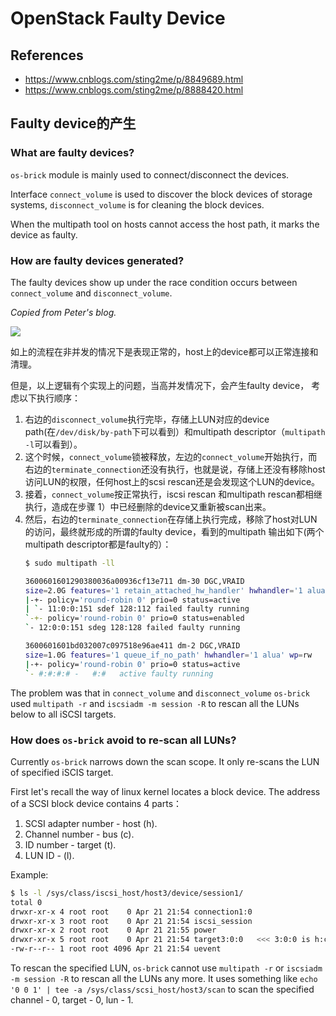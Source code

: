 # OpenStack Faulty Device


## References

- https://www.cnblogs.com/sting2me/p/8849689.html
- https://www.cnblogs.com/sting2me/p/8888420.html

## Faulty device的产生

### What are faulty devices?
`os-brick` module is mainly used to connect/disconnect the devices.

Interface `connect_volume` is used to discover the block devices of storage systems, `disconnect_volume` is for cleaning the block devices.

When the multipath tool on hosts cannot access the host path, it marks the device as faulty.

### How are faulty devices generated?

The faulty devices show up under the race condition occurs between `connect_volume` and `disconnect_volume`.

_Copied from Peter's blog._

![](/forgetful/images/openstack-faulty-device-os-brick-connect-disconnect-volume.png)

如上的流程在非并发的情况下是表现正常的，host上的device都可以正常连接和清理。

但是，以上逻辑有个实现上的问题，当高并发情况下，会产生faulty device， 考虑以下执行顺序：

1. 右边的`disconnect_volume`执行完毕，存储上LUN对应的device path(在`/dev/disk/by-path`下可以看到）和multipath descriptor（`multipath -l`可以看到）。
2. 这个时候，`connect_volume`锁被释放，左边的`connect_volume`开始执行，而右边的`terminate_connection`还没有执行，也就是说，存储上还没有移除host访问LUN的权限，任何host上的scsi rescan还是会发现这个LUN的device。
3. 接着，`connect_volume`按正常执行，iscsi rescan 和multipath rescan都相继执行，造成在步骤 1）中已经删除的device又重新被scan出来。
4. 然后，右边的`terminate_connection`在存储上执行完成，移除了host对LUN的访问，最终就形成的所谓的faulty device，看到的multipath 输出如下(两个multipath descriptor都是faulty的）：
    ```bash
    $ sudo multipath -ll

    3600601601290380036a00936cf13e711 dm-30 DGC,VRAID
    size=2.0G features='1 retain_attached_hw_handler' hwhandler='1 alua' wp=rw
    |-+- policy='round-robin 0' prio=0 status=active
    | `- 11:0:0:151 sdef 128:112 failed faulty running
    `-+- policy='round-robin 0' prio=0 status=enabled
    `- 12:0:0:151 sdeg 128:128 failed faulty running

    3600601601bd032007c097518e96ae411 dm-2 DGC,VRAID
    size=1.0G features='1 queue_if_no_path' hwhandler='1 alua' wp=rw
    |-+- policy='round-robin 0' prio=0 status=active
    `- #:#:#:# -   #:#   active faulty running
    ```

The problem was that in `connect_volume` and `disconnect_volume` `os-brick` used `multipath -r` and `iscsiadm -m session -R` to rescan all the LUNs below to all iSCSI targets.

### How does `os-brick` avoid to re-scan all LUNs?

Currently `os-brick` narrows down the scan scope. It only re-scans the LUN of specified iSCIS target.

First let's recall the way of linux kernel locates a block device. The address of a SCSI block device contains 4 parts：
1. SCSI adapter number - host (h).
2. Channel number - bus (c).
3. ID number - target (t).
4. LUN ID - (l). 

Example:
```bash
$ ls -l /sys/class/iscsi_host/host3/device/session1/
total 0
drwxr-xr-x 4 root root    0 Apr 21 21:54 connection1:0
drwxr-xr-x 3 root root    0 Apr 21 21:54 iscsi_session
drwxr-xr-x 2 root root    0 Apr 21 21:55 power
drwxr-xr-x 5 root root    0 Apr 21 21:54 target3:0:0   <<< 3:0:0 is h:c:t
-rw-r--r-- 1 root root 4096 Apr 21 21:54 uevent
```

To rescan the specified LUN, `os-brick` cannot use `multipath -r` or `iscsiadm -m session -R` to rescan all the LUNs any more. It uses something like `echo '0 0 1' | tee -a /sys/class/scsi_host/host3/scan` to scan the specified channel - 0, target - 0, lun - 1.
